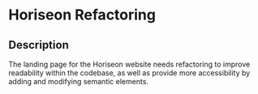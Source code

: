 # Horiseon Refactoring

## Description 
The landing page for the Horiseon website needs refactoring to improve readability within the codebase, as well as provide more accessibility by adding and modifying semantic elements.
